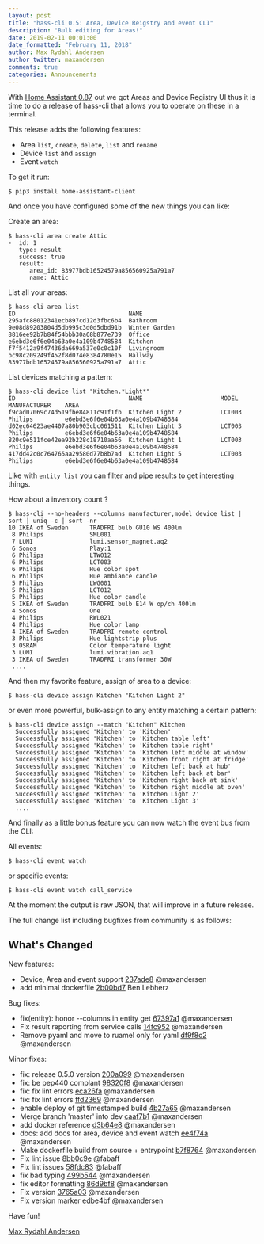 ```yaml
---
layout: post
title: "hass-cli 0.5: Area, Device Reigstry and event CLI"
description: "Bulk editing for Areas!"
date: 2019-02-11 00:01:00
date_formatted: "February 11, 2018"
author: Max Rydahl Andersen
author_twitter: maxandersen
comments: true
categories: Announcements
---
```


With [Home Assistant 0.87][hass-087] out we got Areas and Device Registry UI thus
it is time to do a release of hass-cli that allows you to operate on these in a terminal.

This release adds the following features:

 - Area `list`, `create`, `delete`, `list` and `rename`
 - Device `list` and `assign`
 - Event `watch`
 
To get it run:

    $ pip3 install home-assistant-client
    
And once you have configured some of the new things you can like:

Create an area: 

    $ hass-cli area create Attic
    -  id: 1
       type: result
       success: true
       result:
          area_id: 83977bdb16524579a856560925a791a7
          name: Attic

List all your areas:

    $ hass-cli area list
    ID                                NAME
    295afc88012341ecb897cd12d3fbc6b4  Bathroom
    9e08d89203804d5db995c3d0d5dbd91b  Winter Garden
    8816ee92b7b84f54bbb30a68b877e739  Office
    e6ebd3e6f6e04b63a0e4a109b4748584  Kitchen
    f7f5412a9f47436da669a537e0c0c10f  Livingroom
    bc98c209249f452f8d074e8384780e15  Hallway
    83977bdb16524579a856560925a791a7  Attic

List devices matching a pattern:

    $ hass-cli device list "Kitchen.*Light*"
    ID                                NAME                      MODEL                    MANUFACTURER    AREA
    f9cad07069c74d519fbe84811c91f1fb  Kitchen Light 2           LCT003                   Philips         e6ebd3e6f6e04b63a0e4a109b4748584
    d02ec64623ae4407a80b903cbc061511  Kitchen Light 3           LCT003                   Philips         e6ebd3e6f6e04b63a0e4a109b4748584
    820c9e511fce42ea92b228c18710aa56  Kitchen Light 1           LCT003                   Philips         e6ebd3e6f6e04b63a0e4a109b4748584
    417dd42c0c764765aa29580d77b8b7ad  Kitchen Light 5           LCT003                   Philips         e6ebd3e6f6e04b63a0e4a109b4748584

Like with `entity list` you can filter and pipe results to get interesting things.

How about a inventory count ? 

    $ hass-cli --no-headers --columns manufacturer,model device list | sort | uniq -c | sort -nr
    10 IKEA of Sweden      TRADFRI bulb GU10 WS 400lm
     8 Philips             SML001
     7 LUMI                lumi.sensor_magnet.aq2
     6 Sonos               Play:1
     6 Philips             LTW012
     6 Philips             LCT003
     6 Philips             Hue color spot
     6 Philips             Hue ambiance candle
     5 Philips             LWG001
     5 Philips             LCT012
     5 Philips             Hue color candle
     5 IKEA of Sweden      TRADFRI bulb E14 W op/ch 400lm
     4 Sonos               One
     4 Philips             RWL021
     4 Philips             Hue color lamp
     4 IKEA of Sweden      TRADFRI remote control
     3 Philips             Hue lightstrip plus
     3 OSRAM               Color temperature light
     3 LUMI                lumi.vibration.aq1
     3 IKEA of Sweden      TRADFRI transformer 30W
     ....
     
And then my favorite feature, assign of area to a device:

    $ hass-cli device assign Kitchen "Kitchen Light 2"
    
or even more powerful, bulk-assign to any entity matching a certain pattern:

    $ hass-cli device assign --match "Kitchen" Kitchen
      Successfully assigned 'Kitchen' to 'Kitchen'
      Successfully assigned 'Kitchen' to 'Kitchen table left'
      Successfully assigned 'Kitchen' to 'Kitchen table right'
      Successfully assigned 'Kitchen' to 'Kitchen left middle at window'
      Successfully assigned 'Kitchen' to 'Kitchen front right at fridge'
      Successfully assigned 'Kitchen' to 'Kitchen left back at hub'
      Successfully assigned 'Kitchen' to 'Kitchen left back at bar'
      Successfully assigned 'Kitchen' to 'Kitchen right back at sink'
      Successfully assigned 'Kitchen' to 'Kitchen right middle at oven'
      Successfully assigned 'Kitchen' to 'Kitchen Light 2'
      Successfully assigned 'Kitchen' to 'Kitchen Light 3'
      .... 
      
And finally as a little bonus feature you can now watch the event bus from the CLI:

All events: 

    $ hass-cli event watch
    
or specific events:

    $ hass-cli event watch call_service
    
At the moment the output is raw JSON, that will improve in a future release.

The full change list including bugfixes from community is as follows:

## What's Changed

New features:

* Device, Area and event support [237ade8](http://github.com/homeassistant/homeassistant-cli/commit/237ade81372d25bfb3655c6a9f10d4aa697cad2e) @maxandersen
* add minimal dockerfile [2b00bd7](http://github.com/homeassistant/homeassistant-cli/commit/2b00bd7e5b865775e7787c9cedf8d9c17d5f68cb) Ben Lebherz

Bug fixes:

* fix(entity): honor --columns in entity get [67397a1](http://github.com/homeassistant/homeassistant-cli/commit/67397a102295381d5d9101a51764643a3668e1e6) @maxandersen
* Fix result reporting from service calls [14fc952](http://github.com/homeassistant/homeassistant-cli/commit/14fc9527ec0861a7dd26e185f4937bf9aace7f07) @maxandersen
* Remove pyaml and move to ruamel only for yaml [df9f8c2](http://github.com/homeassistant/homeassistant-cli/commit/df9f8c23fa9993f16c735159634f29d2a50e1a43) @maxandersen

Minor fixes:

* fix: release 0.5.0 version [200a099](http://github.com/homeassistant/homeassistant-cli/commit/200a099d066f2f5b34cce986e29952f4b6bb6594) @maxandersen
* fix: be pep440 complant [98320f8](http://github.com/homeassistant/homeassistant-cli/commit/98320f888b75c8a091c5d19b154cac5b2946ac7b) @maxandersen
* fix: fix lint errors [eca26fa](http://github.com/homeassistant/homeassistant-cli/commit/eca26fa4c2ebd0637a75a221dc17af60210bd0b3) @maxandersen
* fix: fix lint errors [ffd2369](http://github.com/homeassistant/homeassistant-cli/commit/ffd23695cace01e872590fba06dedab63a56693f) @maxandersen
* enable deploy of git timestamped build [4b27a65](http://github.com/homeassistant/homeassistant-cli/commit/4b27a65a2ddab302d97253b677df55739696c6d7) @maxandersen
* Merge branch 'master' into dev [caaf7b1](http://github.com/homeassistant/homeassistant-cli/commit/caaf7b160f1bc7f7854d82ecdb35d0954c5e7ea8) @maxandersen
* add docker reference [d3b64e8](http://github.com/homeassistant/homeassistant-cli/commit/d3b64e886f2a3380e0c4dceb0ea5a5c7d8e7eedc) @maxandersen
* docs: add docs for area, device and event watch [ee4f74a](http://github.com/homeassistant/homeassistant-cli/commit/ee4f74af87ec810a135c66d0d193a14242213328) @maxandersen
* Make dockerfile build from source + entrypoint [b7f8764](http://github.com/homeassistant/homeassistant-cli/commit/b7f876420df65b07a6b2a99c0e7dc7635711c1cd) @maxandersen
* Fix lint issue [8bb0c9e](http://github.com/homeassistant/homeassistant-cli/commit/8bb0c9e4d62ff364f54e1561573e37c7517a46c9) @fabaff
* Fix lint issues [58fdc83](http://github.com/homeassistant/homeassistant-cli/commit/58fdc835978f0448d43e43595379c32c161f3af3) @fabaff
* fix bad typing [499b544](http://github.com/homeassistant/homeassistant-cli/commit/499b5449b0441b546ea48aff212754433457dbd5) @maxandersen
* fix editor formatting [86d9bf8](http://github.com/homeassistant/homeassistant-cli/commit/86d9bf8bf6bfb5bec1a9f28177c105f84912a91b) @maxandersen
* Fix version [3765a03](http://github.com/homeassistant/homeassistant-cli/commit/3765a03ccf11f0865baa7e70937279bcaa245352) @maxandersen
* Fix version marker [edbe4bf](http://github.com/homeassistant/homeassistant-cli/commit/edbe4bf42e7d0993d68a367ca04ad80217aac395) @maxandersen

Have fun!

[Max Rydahl Andersen][@maxandersen]


[@maxandersen]: https://xam.dk/about
[hass-087]: https://www.home-assistant.io/blog/2019/02/06/release-87/
